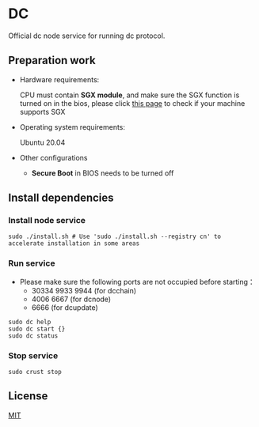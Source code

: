 # DC

Official dc node service for running dc protocol.

## Preparation work

- Hardware requirements:

  CPU must contain **SGX module**, and make sure the SGX function is turned on in the bios, please click [this page](https://github.com/dcnetio/dc/wiki/Check-TEE-supportive) to check if your machine supports SGX

- Operating system requirements:

  Ubuntu 20.04
  
- Other configurations

  - **Secure Boot** in BIOS needs to be turned off

## Install dependencies

### Install node service

```shell
sudo ./install.sh # Use 'sudo ./install.sh --registry cn' to accelerate installation in some areas
```

### Run service

- Please make sure the following ports are not occupied before starting：
  - 30334 9933 9944 (for dcchain)
  - 4006 6667 (for dcnode)
  - 6666 (for dcupdate)

```shell
sudo dc help
sudo dc start {}
sudo dc status
```

### Stop service

```shell
sudo crust stop
```

## License

[MIT](LICENSE)
